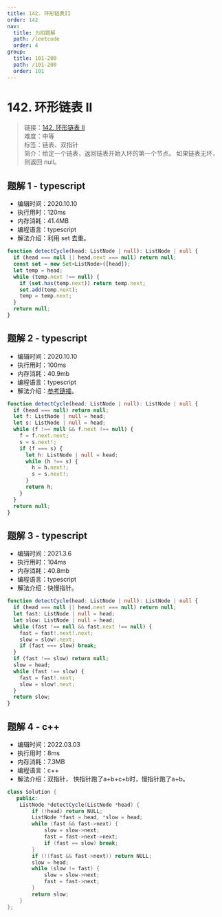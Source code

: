 ```yaml
---
title: 142. 环形链表II
order: 142
nav:
  title: 力扣题解
  path: /leetcode
  order: 4
group:
  title: 101-200
  path: /101-200
  order: 101
---
```


# 142. 环形链表 II

> 链接：[142. 环形链表 II](https://leetcode-cn.com/problems/linked-list-cycle-ii/)  
> 难度：中等  
> 标签：链表、双指针  
> 简介：给定一个链表，返回链表开始入环的第一个节点。 如果链表无环，则返回 null。

## 题解 1 - typescript

- 编辑时间：2020.10.10
- 执行用时：120ms
- 内存消耗：41.4MB
- 编程语言：typescript
- 解法介绍：利用 set 去重。

```typescript
function detectCycle(head: ListNode | null): ListNode | null {
  if (head === null || head.next === null) return null;
  const set = new Set<ListNode>([head]);
  let temp = head;
  while (temp.next !== null) {
    if (set.has(temp.next)) return temp.next;
    set.add(temp.next);
    temp = temp.next;
  }
  return null;
}
```

## 题解 2 - typescript

- 编辑时间：2020.10.10
- 执行用时：100ms
- 内存消耗：40.9mb
- 编程语言：typescript
- 解法介绍：[参考链接](https://leetcode-cn.com/problems/linked-list-cycle-ii/solution/huan-xing-lian-biao-ii-by-leetcode-solution/)。

```typescript
function detectCycle(head: ListNode | null): ListNode | null {
  if (head === null) return null;
  let f: ListNode | null = head;
  let s: ListNode | null = head;
  while (f !== null && f.next !== null) {
    f = f.next.next;
    s = s.next!;
    if (f === s) {
      let h: ListNode | null = head;
      while (h !== s) {
        h = h.next!;
        s = s.next!;
      }
      return h;
    }
  }
  return null;
}
```

## 题解 3 - typescript

- 编辑时间：2021.3.6
- 执行用时：104ms
- 内存消耗：40.8mb
- 编程语言：typescript
- 解法介绍：快慢指针。

```typescript
function detectCycle(head: ListNode | null): ListNode | null {
  if (head === null || head.next === null) return null;
  let fast: ListNode | null = head;
  let slow: ListNode | null = head;
  while (fast !== null && fast.next !== null) {
    fast = fast!.next!.next;
    slow = slow!.next;
    if (fast === slow) break;
  }
  if (fast !== slow) return null;
  slow = head;
  while (fast !== slow) {
    fast = fast!.next;
    slow = slow!.next;
  }
  return slow;
}
```
## 题解 4 - c++
- 编辑时间：2022.03.03
- 执行用时：8ms
- 内存消耗：7.3MB
- 编程语言：c++
- 解法介绍：双指针， 快指针跑了a+b+c+b时，慢指针跑了a+b。
```c++
class Solution {
   public:
    ListNode *detectCycle(ListNode *head) {
        if (!head) return NULL;
        ListNode *fast = head, *slow = head;
        while (fast && fast->next) {
            slow = slow->next;
            fast = fast->next->next;
            if (fast == slow) break;
        }
        if (!(fast && fast->next)) return NULL;
        slow = head;
        while (slow != fast) {
            slow = slow->next;
            fast = fast->next;
        }
        return slow;
    }
};
```
